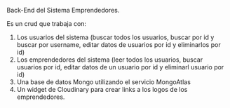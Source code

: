 Back-End del Sistema Emprendedores.

Es un crud que trabaja con:

1) Los usuarios del sistema (buscar todos los usuarios, buscar por id y buscar por username,  editar datos de usuarios por id y eliminarlos por id) 
2) Los emprendedores del sistema (leer todos los usuarios, buscar usuarios por id, editar datos de un usuario por id y eliminarl usuario por id)
3) Una base de datos Mongo utilizando el servicio MongoAtlas
4) Un widget de Cloudinary para crear links a los logos de los emprendedores. 
